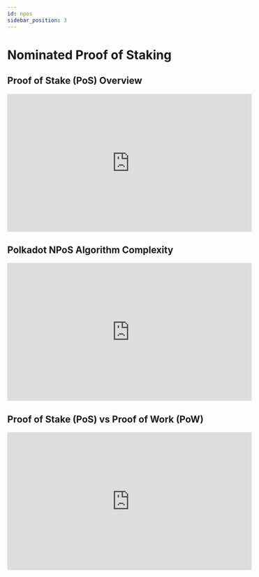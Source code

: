 ```yaml
---
id: npos
sidebar_position: 3
---
```



# Nominated Proof of Staking

## Proof of Stake (PoS) Overview

<iframe width="560" height="315" src="https://www.youtube.com/embed/yKo6pvgbvD8" title="YouTube video player" frameborder="0" allow="accelerometer; autoplay; clipboard-write; encrypted-media; gyroscope; picture-in-picture" allowfullscreen></iframe>

## Polkadot NPoS Algorithm Complexity

<iframe width="560" height="315" src="https://www.youtube.com/embed/HdKEdD_Vdck" title="YouTube video player" frameborder="0" allow="accelerometer; autoplay; clipboard-write; encrypted-media; gyroscope; picture-in-picture" allowfullscreen></iframe>

## Proof of Stake (PoS) vs Proof of Work (PoW)

<iframe width="560" height="315" src="https://www.youtube.com/embed/6cdzD6lgOXE" title="YouTube video player" frameborder="0" allow="accelerometer; autoplay; clipboard-write; encrypted-media; gyroscope; picture-in-picture" allowfullscreen></iframe>


